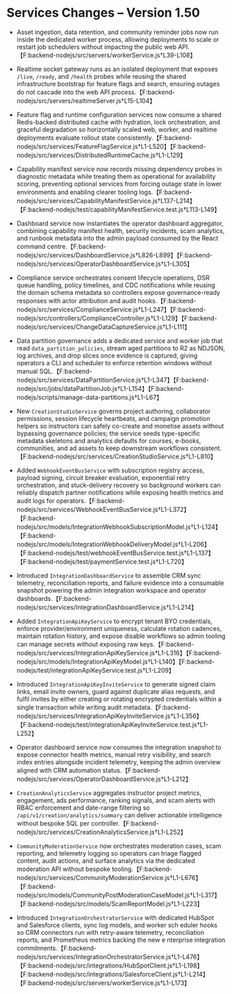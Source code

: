 # Services Changes – Version 1.50

- Asset ingestion, data retention, and community reminder jobs now run inside the dedicated worker process, allowing deployments to scale or restart job schedulers without impacting the public web API.【F:backend-nodejs/src/servers/workerService.js†L39-L108】
- Realtime socket gateway runs as an isolated deployment that exposes `/live`, `/ready`, and `/health` probes while reusing the shared infrastructure bootstrap for feature flags and search, ensuring outages do not cascade into the web API process.【F:backend-nodejs/src/servers/realtimeServer.js†L15-L104】
- Feature flag and runtime configuration services now consume a shared Redis-backed distributed cache with hydration, lock orchestration, and graceful degradation so horizontally scaled web, worker, and realtime deployments evaluate rollout state consistently.【F:backend-nodejs/src/services/FeatureFlagService.js†L1-L520】【F:backend-nodejs/src/services/DistributedRuntimeCache.js†L1-L129】
- Capability manifest service now records missing dependency probes in diagnostic metadata while treating them as operational for availability scoring, preventing optional services from forcing outage state in lower environments and enabling clearer tooling logs.【F:backend-nodejs/src/services/CapabilityManifestService.js†L137-L214】【F:backend-nodejs/test/capabilityManifestService.test.js†L113-L149】
- Dashboard service now instantiates the operator dashboard aggregator, combining capability manifest health, security incidents, scam analytics, and runbook metadata into the admin payload consumed by the React command centre.【F:backend-nodejs/src/services/DashboardService.js†L826-L899】【F:backend-nodejs/src/services/OperatorDashboardService.js†L1-L305】
- Compliance service orchestrates consent lifecycle operations, DSR queue handling, policy timelines, and CDC notifications while reusing the domain schema metadata so controllers expose governance-ready responses with actor attribution and audit hooks.【F:backend-nodejs/src/services/ComplianceService.js†L1-L247】【F:backend-nodejs/src/controllers/ComplianceController.js†L1-L129】【F:backend-nodejs/src/services/ChangeDataCaptureService.js†L1-L111】
- Data partition governance adds a dedicated service and worker job that read `data_partition_policies`, stream aged partitions to R2 as NDJSON, log archives, and drop slices once evidence is captured, giving operators a CLI and scheduler to enforce retention windows without manual SQL.【F:backend-nodejs/src/services/DataPartitionService.js†L1-L347】【F:backend-nodejs/src/jobs/dataPartitionJob.js†L1-L154】【F:backend-nodejs/scripts/manage-data-partitions.js†L1-L67】
- New `CreationStudioService` governs project authoring, collaborator permissions, session lifecycle heartbeats, and campaign promotion helpers so instructors can safely co-create and monetise assets without bypassing governance policies; the service seeds type-specific metadata skeletons and analytics defaults for courses, e-books, communities, and ad assets to keep downstream workflows consistent.【F:backend-nodejs/src/services/CreationStudioService.js†L1-L810】
- Added `WebhookEventBusService` with subscription registry access, payload signing, circuit breaker evaluation, exponential retry orchestration, and stuck-delivery recovery so background workers can reliably dispatch partner notifications while exposing health metrics and audit logs for operators.【F:backend-nodejs/src/services/WebhookEventBusService.js†L1-L372】【F:backend-nodejs/src/models/IntegrationWebhookSubscriptionModel.js†L1-L124】【F:backend-nodejs/src/models/IntegrationWebhookDeliveryModel.js†L1-L206】【F:backend-nodejs/test/webhookEventBusService.test.js†L1-L137】【F:backend-nodejs/test/paymentService.test.js†L1-L720】
- Introduced `IntegrationDashboardService` to assemble CRM sync telemetry, reconciliation reports, and failure evidence into a consumable snapshot powering the admin integration workspace and operator dashboards.【F:backend-nodejs/src/services/IntegrationDashboardService.js†L1-L214】
- Added `IntegrationApiKeyService` to encrypt tenant BYO credentials, enforce provider/environment uniqueness, calculate rotation cadences, maintain rotation history, and expose disable workflows so admin tooling can manage secrets without exposing raw keys.【F:backend-nodejs/src/services/IntegrationApiKeyService.js†L1-L316】【F:backend-nodejs/src/models/IntegrationApiKeyModel.js†L1-L140】【F:backend-nodejs/test/integrationApiKeyService.test.js†L1-L209】
- Introduced `IntegrationApiKeyInviteService` to generate signed claim links, email invite owners, guard against duplicate alias requests, and fulfil invites by either creating or rotating encrypted credentials within a single transaction while writing audit metadata.【F:backend-nodejs/src/services/IntegrationApiKeyInviteService.js†L1-L356】【F:backend-nodejs/test/integrationApiKeyInviteService.test.js†L1-L252】
- Operator dashboard service now consumes the integration snapshot to expose connector health metrics, manual retry visibility, and search index entries alongside incident telemetry, keeping the admin overview aligned with CRM automation status.【F:backend-nodejs/src/services/OperatorDashboardService.js†L1-L212】
- `CreationAnalyticsService` aggregates instructor project metrics, engagement, ads performance, ranking signals, and scam alerts with RBAC enforcement and date-range filtering so `/api/v1/creation/analytics/summary` can deliver actionable intelligence without bespoke SQL per controller.【F:backend-nodejs/src/services/CreationAnalyticsService.js†L1-L252】
- `CommunityModerationService` now orchestrates moderation cases, scam reporting, and telemetry logging so operators can triage flagged content, audit actions, and surface analytics via the dedicated moderation API without bespoke tooling.【F:backend-nodejs/src/services/CommunityModerationService.js†L1-L676】【F:backend-nodejs/src/models/CommunityPostModerationCaseModel.js†L1-L317】【F:backend-nodejs/src/models/ScamReportModel.js†L1-L223】

- Introduced `IntegrationOrchestratorService` with dedicated HubSpot and Salesforce clients, sync log models, and worker sch
  eduler hooks so CRM connectors run with retry-aware telemetry, reconciliation reports, and Prometheus metrics backing the new e
  nterprise integration commitments.【F:backend-nodejs/src/services/IntegrationOrchestratorService.js†L1-L476】【F:backend-nodejs/src/integrations/HubSpotClient.js†L1-L198】【F:backend-nodejs/src/integrations/SalesforceClient.js†L1-L214】【F:backend-nodejs/src/servers/workerService.js†L1-L173】
